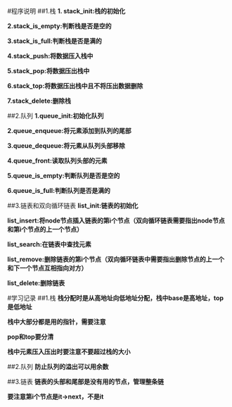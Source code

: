 #程序说明
##1.栈
**1. stack_init:栈的初始化**

**2.stack_is_empty:判断栈是否是空的**

**3.stack_is_full:判断栈是否是满的**

**4.stack_push:将数据压入栈中**

**5.stack_pop:将数据压出栈中**

**6.stack_top:将数据压出栈中且不将压出数据删除**

**7.stack_delete:删除栈**

##2.队列
**1.queue_init:初始化队列**

**2.queue_enqueue:将元素添加到队列的尾部**

**3.queue_dequeue:将元素从队列头部移除**

**4.queue_front:读取队列头部的元素**

**5.queue_is_empty:判断队列是否是空的**

**6.queue_is_full:判断队列是否是满的**

##3.链表和双向循环链表
**list_init:链表的初始化**

**list_insert:将node节点插入链表的第i个节点（双向循环链表需要指出node节点和第i个节点的上一个节点）**

**list_search:在链表中查找元素**

**list_remove:删除链表的第i个节点（双向循环链表中需要指出删除节点的上一个和下一个节点互相指向对方）**

**list_delete:删除链表**



#学习记录
##1.栈
**栈分配时是从高地址向低地址分配，栈中base是高地址，top是低地址**

**栈中大部分都是用的指针，需要注意**

**pop和top要分清**

**栈中元素压入压出时要注意不要超过栈的大小**

##2.队列
**防止队列的溢出可以用余数**

##3.链表
**链表的头部和尾部是没有用的节点，管理整条链**

**要注意第i个节点是it->next，不是it**